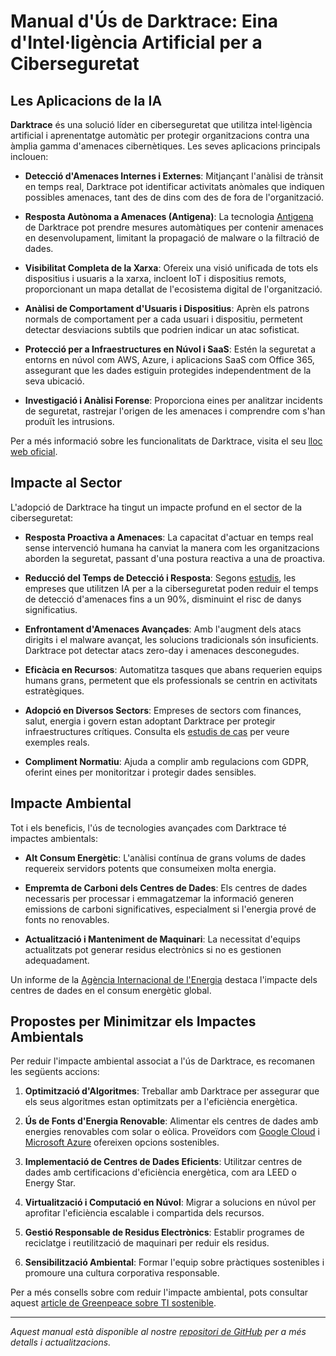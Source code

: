 # Manual d'Ús de Darktrace: Eina d'Intel·ligència Artificial per a Ciberseguretat

## Les Aplicacions de la IA

**Darktrace** és una solució líder en ciberseguretat que utilitza intel·ligència artificial i aprenentatge automàtic per protegir organitzacions contra una àmplia gamma d'amenaces cibernètiques. Les seves aplicacions principals inclouen:

- **Detecció d'Amenaces Internes i Externes**: Mitjançant l'anàlisi de trànsit en temps real, Darktrace pot identificar activitats anòmales que indiquen possibles amenaces, tant des de dins com des de fora de l'organització.

- **Resposta Autònoma a Amenaces (Antigena)**: La tecnologia [Antigena](https://www.darktrace.com/es/antigena) de Darktrace pot prendre mesures automàtiques per contenir amenaces en desenvolupament, limitant la propagació de malware o la filtració de dades.

- **Visibilitat Completa de la Xarxa**: Ofereix una visió unificada de tots els dispositius i usuaris a la xarxa, incloent IoT i dispositius remots, proporcionant un mapa detallat de l'ecosistema digital de l'organització.

- **Anàlisi de Comportament d'Usuaris i Dispositius**: Aprèn els patrons normals de comportament per a cada usuari i dispositiu, permetent detectar desviacions subtils que podrien indicar un atac sofisticat.

- **Protecció per a Infraestructures en Núvol i SaaS**: Estén la seguretat a entorns en núvol com AWS, Azure, i aplicacions SaaS com Office 365, assegurant que les dades estiguin protegides independentment de la seva ubicació.

- **Investigació i Anàlisi Forense**: Proporciona eines per analitzar incidents de seguretat, rastrejar l'origen de les amenaces i comprendre com s'han produït les intrusions.

Per a més informació sobre les funcionalitats de Darktrace, visita el seu [lloc web oficial](https://www.darktrace.com/es/).

## Impacte al Sector

L'adopció de Darktrace ha tingut un impacte profund en el sector de la ciberseguretat:

- **Resposta Proactiva a Amenaces**: La capacitat d'actuar en temps real sense intervenció humana ha canviat la manera com les organitzacions aborden la seguretat, passant d'una postura reactiva a una de proactiva.

- **Reducció del Temps de Detecció i Resposta**: Segons [estudis](https://www.gartner.com/en/documents/3986696), les empreses que utilitzen IA per a la ciberseguretat poden reduir el temps de detecció d'amenaces fins a un 90%, disminuint el risc de danys significatius.

- **Enfrontament d'Amenaces Avançades**: Amb l'augment dels atacs dirigits i el malware avançat, les solucions tradicionals són insuficients. Darktrace pot detectar atacs zero-day i amenaces desconegudes.

- **Eficàcia en Recursos**: Automatitza tasques que abans requerien equips humans grans, permetent que els professionals se centrin en activitats estratègiques.

- **Adopció en Diversos Sectors**: Empreses de sectors com finances, salut, energia i govern estan adoptant Darktrace per protegir infraestructures crítiques. Consulta els [estudis de cas](https://www.darktrace.com/es/case-studies) per veure exemples reals.

- **Compliment Normatiu**: Ajuda a complir amb regulacions com GDPR, oferint eines per monitoritzar i protegir dades sensibles.

## Impacte Ambiental

Tot i els beneficis, l'ús de tecnologies avançades com Darktrace té impactes ambientals:

- **Alt Consum Energètic**: L'anàlisi contínua de grans volums de dades requereix servidors potents que consumeixen molta energia.

- **Empremta de Carboni dels Centres de Dades**: Els centres de dades necessaris per processar i emmagatzemar la informació generen emissions de carboni significatives, especialment si l'energia prové de fonts no renovables.

- **Actualització i Manteniment de Maquinari**: La necessitat d'equips actualitzats pot generar residus electrònics si no es gestionen adequadament.

Un informe de la [Agència Internacional de l'Energia](https://www.iea.org/reports/data-centres-and-data-transmission-networks) destaca l'impacte dels centres de dades en el consum energètic global.

## Propostes per Minimitzar els Impactes Ambientals

Per reduir l'impacte ambiental associat a l'ús de Darktrace, es recomanen les següents accions:

1. **Optimització d'Algoritmes**: Treballar amb Darktrace per assegurar que els seus algoritmes estan optimitzats per a l'eficiència energètica.

2. **Ús de Fonts d'Energia Renovable**: Alimentar els centres de dades amb energies renovables com solar o eòlica. Proveïdors com [Google Cloud](https://cloud.google.com/sustainability) i [Microsoft Azure](https://azure.microsoft.com/es-es/global-infrastructure/sustainability/) ofereixen opcions sostenibles.

3. **Implementació de Centres de Dades Eficients**: Utilitzar centres de dades amb certificacions d'eficiència energètica, com ara LEED o Energy Star.

4. **Virtualització i Computació en Núvol**: Migrar a solucions en núvol per aprofitar l'eficiència escalable i compartida dels recursos.

5. **Gestió Responsable de Residus Electrònics**: Establir programes de reciclatge i reutilització de maquinari per reduir els residus.

6. **Sensibilització Ambiental**: Formar l'equip sobre pràctiques sostenibles i promoure una cultura corporativa responsable.

Per a més consells sobre com reduir l'impacte ambiental, pots consultar aquest [article de Greenpeace sobre TI sostenible](https://www.greenpeace.org/international/story/29354/guide-green-electronics/).

---

*Aquest manual està disponible al nostre [repositori de GitHub](https://github.com/nomdelusuari/nomdelrepositori) per a més detalls i actualitzacions.*
